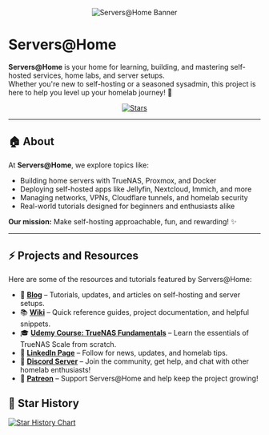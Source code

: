 <!-- Banner image -->
<p align="center">
  <img src="https://raw.githubusercontent.com/serversathome/ServersatHome/main/serverbanner.jpg" alt="Servers@Home Banner" />
</p>


# Servers@Home

**Servers@Home** is your home for learning, building, and mastering self-hosted services, home labs, and server setups.  
Whether you're new to self-hosting or a seasoned sysadmin, this project is here to help you level up your homelab journey! 🚀

<p align="center">
  <a href="https://github.com/serversathome/stargazers"><img src="https://img.shields.io/github/stars/serversathome?style=social" alt="Stars"></a>
</p>

---

## 🏠 About

At **Servers@Home**, we explore topics like:
- Building home servers with TrueNAS, Proxmox, and Docker
- Deploying self-hosted apps like Jellyfin, Nextcloud, Immich, and more
- Managing networks, VPNs, Cloudflare tunnels, and homelab security
- Real-world tutorials designed for beginners and enthusiasts alike

**Our mission:** Make self-hosting approachable, fun, and rewarding! ✨

---

## ⚡ Projects and Resources

Here are some of the resources and tutorials featured by Servers@Home:

- 📖 **[Blog](https://blog.serversatho.me)** – Tutorials, updates, and articles on self-hosting and server setups.
- 📚 **[Wiki](https://wiki.serversatho.me)** – Quick reference guides, project documentation, and helpful snippets.
- 🎓 **[Udemy Course: TrueNAS Fundamentals](https://www.udemy.com/course/truenas-fundamentals-for-beginners/)** – Learn the essentials of TrueNAS Scale from scratch.
- 💼 **[LinkedIn Page](https://www.linkedin.com/company/serversathome/)** – Follow for news, updates, and homelab tips.
- 💬 **[Discord Server](https://discord.gg/syvCPcRJnR)** – Join the community, get help, and chat with other homelab enthusiasts!
- 🧡 **[Patreon](https://www.patreon.com/serversathome)** – Support Servers@Home and help keep the project growing!


## 🌟 Star History

[![Star History Chart](https://api.star-history.com/svg?repos=serversathome/serversathome&type=Date)](https://star-history.com/#serversathome/serversathome)
